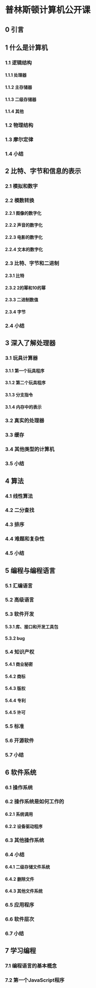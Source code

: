 # 普林斯顿计算机公开课
## 0 引言

## 1 什么是计算机

### 1.1 逻辑结构

#### 1.1.1 处理器

#### 1.1.2 主存储器

#### 1.1.3 二级存储器

#### 1.1.4 其他

### 1.2 物理结构

### 1.3 摩尔定律

### 1.4 小结

## 2 比特、字节和信息的表示

### 2.1 模拟和数字

### 2.2 模数转换

#### 2.2.1 图像的数字化

#### 2.2.2 声音的数字化

#### 2.2.3 电影的数字化

#### 2.2.4 文本的数字化

### 2.3 比特、字节和二进制

#### 2.3.1 比特

#### 2.3.2 2的幂和10的幂

#### 2.3.3 二进制数值

#### 2.3.4 字节

### 2.4 小结

## 3 深入了解处理器

### 3.1 玩具计算器

#### 3.1.1 第一个玩具程序

#### 3.1.2 第二个玩具程序

#### 3.1.3 分支指令

#### 3.1.4 内存中的表示

### 3.2 真实的处理器

### 3.3 缓存

### 3.4 其他类型的计算机

### 3.5 小结

## 4 算法

### 4.1 线性算法

### 4.2 二分查找

### 4.3 排序

### 4.4 难题和复杂性

### 4.5 小结

## 5 编程与编程语言

### 5.1 汇编语言

### 5.2 高级语言

### 5.3 软件开发

#### 5.3.1 库、接口和开发工具包

#### 5.3.2 bug

### 5.4 知识产权

#### 5.4.1 商业秘密

#### 5.4.2 商标

#### 5.4.3 版权

#### 5.4.4 专利

#### 5.4.5 许可

### 5.5 标准

### 5.6 开源软件

### 5.7 小结

## 6 软件系统

### 6.1 操作系统

### 6.2 操作系统是如何工作的

#### 6.2.1 系统调用

#### 6.2.2 设备驱动程序

### 6.3 其他操作系统

### 6.4 小结

#### 6.4.1 二级存储文件系统

#### 6.4.2 删除文件

#### 6.4.3 其他文件系统

### 6.5 应用程序

### 6.6 软件层次

### 6.7 小结

## 7 学习编程

### 7.1 编程语言的基本概念

### 7.2 第一个JavaScript程序
